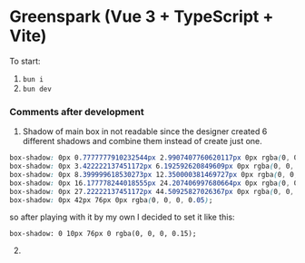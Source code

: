 # Greenspark (Vue 3 + TypeScript + Vite)

To start:

1. `bun i`
2. `bun dev`

### Comments after development
1. Shadow of main box in not readable since the designer created 6 different shadows and combine them instead of create just one.
```css
box-shadow: 0px 0.7777777910232544px 2.9907407760620117px 0px rgba(0, 0, 0, 0.012);
box-shadow: 0px 3.422222137451172px 6.192592620849609px 0px rgba(0, 0, 0, 0.0196);
box-shadow: 0px 8.399999618530273px 12.350000381469727px 0px rgba(0, 0, 0, 0.025);
box-shadow: 0px 16.177778244018555px 24.207406997680664px 0px rgba(0, 0, 0, 0.0304);
box-shadow: 0px 27.22222137451172px 44.50925827026367px 0px rgba(0, 0, 0, 0.038);
box-shadow: 0px 42px 76px 0px rgba(0, 0, 0, 0.05);
```
so after playing with it by my own I decided to set it like this:

`box-shadow: 0 10px 76px 0 rgba(0, 0, 0, 0.15);`

2. 
